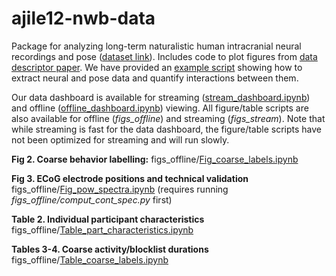# ajile12-nwb-data
Package for analyzing long-term naturalistic human intracranial neural recordings and pose
([dataset link](https://doi.org/10.48324/dandi.000055/0.220127.0436)).
Includes code to plot figures from [data descriptor paper](https://doi.org/10.1101/2021.07.26.453884).
We have provided an [example script](Example_AJILE12_exploratory_analysis.ipynb) showing how to extract neural and pose data and quantify interactions between them.

Our data dashboard is available for streaming ([stream_dashboard.ipynb](stream_dashboard.ipynb)) and
offline ([offline_dashboard.ipynb](offline_dashboard.ipynb)) viewing. All figure/table scripts are also
available for offline (*figs_offline*) and streaming (*figs_stream*). Note that
while streaming is fast for the data dashboard, the figure/table scripts have
not been optimized for streaming and will run slowly.

**Fig 2. Coarse behavior labelling:** figs_offline/[Fig_coarse_labels.ipynb](figs_offline/Fig_coarse_labels.ipynb)

**Fig 3. ECoG electrode positions and technical validation** figs_offline/[Fig_pow_spectra.ipynb](figs_offline/Fig_pow_spectra.ipynb) (requires running *figs_offline/comput_cont_spec.py* first)

**Table 2. Individual participant characteristics** figs_offline/[Table_part_characteristics.ipynb](figs_offline/Table_part_characteristics.ipynb)

**Tables 3-4. Coarse activity/blocklist durations** figs_offline/[Table_coarse_labels.ipynb](figs_offline/Table_coarse_labels.ipynb)
